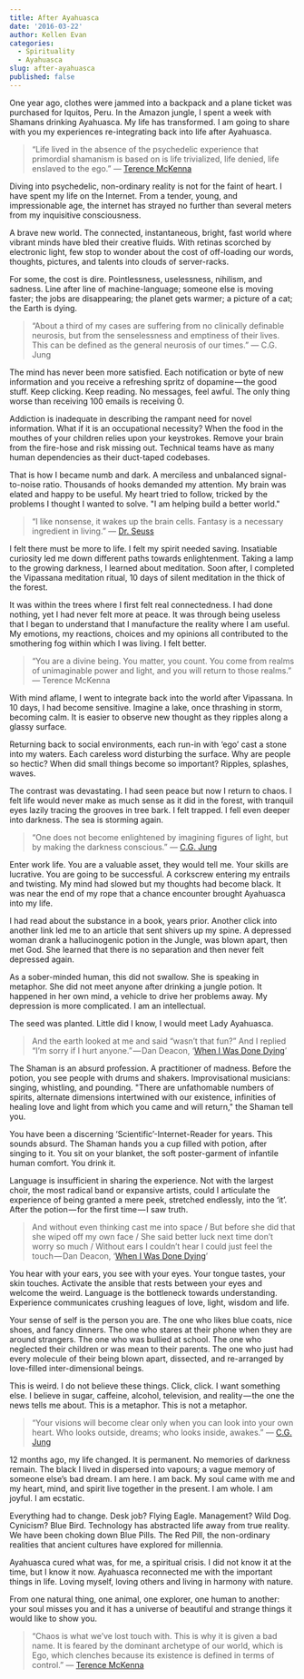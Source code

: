 ```yaml
---
title: After Ayahuasca
date: '2016-03-22'
author: Kellen Evan
categories:
  - Spirituality
  - Ayahuasca
slug: after-ayahuasca
published: false
---
```


One year ago, clothes were jammed into a backpack and a plane ticket was purchased for Iquitos, Peru. In the Amazon jungle, I spent a week with Shamans drinking Ayahuasca. My life has transformed. I am going to share with you my experiences re-integrating back into life after Ayahuasca.

> “Life lived in the absence of the psychedelic experience that primordial shamanism is based on is life trivialized, life denied, life enslaved to the ego.” ― [Terence McKenna](http://amzn.to/1pdrHq2)

Diving into psychedelic, non-ordinary reality is not for the faint of heart. I have spent my life on the Internet. From a tender, young, and impressionable age, the internet has strayed no further than several meters from my inquisitive consciousness.

A brave new world. The connected, instantaneous, bright, fast world where vibrant minds have bled their creative fluids. With retinas scorched by electronic light, few stop to wonder about the cost of off-loading our words, thoughts, pictures, and talents into clouds of server-racks.

For some, the cost is dire. Pointlessness, uselessness, nihilism, and sadness. Line after line of machine-language; someone else is moving faster; the jobs are disappearing; the planet gets warmer; a picture of a cat; the Earth is dying.

> “About a third of my cases are suffering from no clinically definable neurosis, but from the senselessness and emptiness of their lives. This can be defined as the general neurosis of our times.” ― C.G. Jung

The mind has never been more satisfied. Each notification or byte of new information and you receive a refreshing spritz of dopamine — the good stuff. Keep clicking. Keep reading. No messages, feel awful. The only thing worse than receiving 100 emails is receiving 0.

Addiction is inadequate in describing the rampant need for novel information. What if it is an occupational necessity? When the food in the mouthes of your children relies upon your keystrokes. Remove your brain from the fire-hose and risk missing out. Technical teams have as many human dependencies as their duct-taped codebases.

That is how I became numb and dark. A merciless and unbalanced signal-to-noise ratio. Thousands of hooks demanded my attention. My brain was elated and happy to be useful. My heart tried to follow, tricked by the problems I thought I wanted to solve. "I am helping build a better world."

> “I like nonsense, it wakes up the brain cells. Fantasy is a necessary ingredient in living.” ― [Dr. Seuss](http://amzn.to/1LKuM5M)

I felt there must be more to life. I felt my spirit needed saving. Insatiable curiosity led me down different paths towards enlightenment. Taking a lamp to the growing darkness, I learned about meditation. Soon after, I completed the Vipassana meditation ritual, 10 days of silent meditation in the thick of the forest.

It was within the trees where I first felt real connectedness. I had done nothing, yet I had never felt more at peace. It was through being useless that I began to understand that I manufacture the reality where I am useful. My emotions, my reactions, choices and my opinions all contributed to the smothering fog within which I was living. I felt better.

> “You are a divine being. You matter, you count. You come from realms of unimaginable power and light, and you will return to those realms.” ― Terence McKenna

With mind aflame, I went to integrate back into the world after Vipassana. In 10 days, I had become sensitive. Imagine a lake, once thrashing in storm, becoming calm. It is easier to observe new thought as they ripples along a glassy surface.

Returning back to social environments, each run-in with ‘ego’ cast a stone into my waters. Each careless word disturbing the surface. Why are people so hectic? When did small things become so important? Ripples, splashes, waves.

The contrast was devastating. I had seen peace but now I return to chaos. I felt life would never make as much sense as it did in the forest, with tranquil eyes lazily tracing the grooves in tree bark. I felt trapped. I fell even deeper into darkness. The sea is storming again.

> “One does not become enlightened by imagining figures of light, but by making the darkness conscious.” ― [C.G. Jung](http://amzn.to/1QLz1Wd)

Enter work life. You are a valuable asset, they would tell me. Your skills are lucrative. You are going to be successful. A corkscrew entering my entrails and twisting. My mind had slowed but my thoughts had become black. It was near the end of my rope that a chance encounter brought Ayahuasca into my life.

I had read about the substance in a book, years prior. Another click into another link led me to an article that sent shivers up my spine. A depressed woman drank a hallucinogenic potion in the Jungle, was blown apart, then met God. She learned that there is no separation and then never felt depressed again.

As a sober-minded human, this did not swallow. She is speaking in metaphor. She did not meet anyone after drinking a jungle potion. It happened in her own mind, a vehicle to drive her problems away. My depression is more complicated. I am an intellectual.

The seed was planted. Little did I know, I would meet Lady Ayahuasca.

> And the earth looked at me and said “wasn’t that fun?” And I replied “I’m sorry if I hurt anyone.” — Dan Deacon, ‘[When I Was Done Dying](http://amzn.to/1pds3wR)’

The Shaman is an absurd profession. A practitioner of madness. Before the potion, you see people with drums and shakers. Improvisational musicians: singing, whistling, and pounding. "There are unfathomable numbers of spirits, alternate dimensions intertwined with our existence, infinities of healing love and light from which you came and will return," the Shaman tell you.

You have been a discerning ‘Scientific’-Internet-Reader for years. This sounds absurd. The Shaman hands you a cup filled with potion, after singing to it. You sit on your blanket, the soft poster-garment of infantile human comfort. You drink it.

Language is insufficient in sharing the experience. Not with the largest choir, the most radical band or expansive artists, could I articulate the experience of being granted a mere peek, stretched endlessly, into the ‘it’. After the potion — for the first time — I saw truth.

> And without even thinking cast me into space / But before she did that she wiped off my own face / She said better luck next time don’t worry so much / Without ears I couldn’t hear I could just feel the touch — Dan Deacon, ‘[When I Was Done Dying](http://amzn.to/1pds3wR)’

You hear with your ears, you see with your eyes. Your tongue tastes, your skin touches. Activate the ansible that rests between your eyes and welcome the weird. Language is the bottleneck towards understanding. Experience communicates crushing leagues of love, light, wisdom and life.

Your sense of self is the person you are. The one who likes blue coats, nice shoes, and fancy dinners. The one who stares at their phone when they are around strangers. The one who was bullied at school. The one who neglected their children or was mean to their parents. The one who just had every molecule of their being blown apart, dissected, and re-arranged by love-filled inter-dimensional beings.

This is weird. I do not believe these things. Click, click. I want something else. I believe in sugar, caffeine, alcohol, television, and reality — the one the news tells me about. This is a metaphor. This is not a metaphor.

> “Your visions will become clear only when you can look into your own heart. Who looks outside, dreams; who looks inside, awakes.” ― [C.G. Jung](http://amzn.to/1QLz1Wd)

12 months ago, my life changed. It is permanent. No memories of darkness remain. The black I lived in dispersed into vapours; a vague memory of someone else’s bad dream. I am here. I am back. My soul came with me and my heart, mind, and spirit live together in the present. I am whole. I am joyful. I am ecstatic.

Everything had to change. Desk job? Flying Eagle. Management? Wild Dog. Cynicism? Blue Bird. Technology has abstracted life away from true reality. We have been choking down Blue Pills. The Red Pill, the non-ordinary realities that ancient cultures have explored for millennia.

Ayahuasca cured what was, for me, a spiritual crisis. I did not know it at the time, but I know it now. Ayahuasca reconnected me with the important things in life. Loving myself, loving others and living in harmony with nature.

From one natural thing, one animal, one explorer, one human to another: your soul misses you and it has a universe of beautiful and strange things it would like to show you.

> “Chaos is what we’ve lost touch with. This is why it is given a bad name. It is feared by the dominant archetype of our world, which is Ego, which clenches because its existence is defined in terms of control.” ― [Terence McKenna](http://amzn.to/1pdrHq2)
